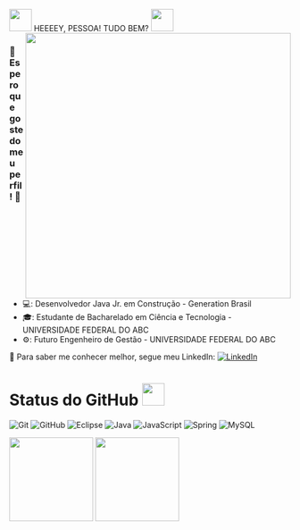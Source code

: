 <img src="https://media.giphy.com/media/SUDr9512mOzZrAbMcv/giphy.gif" width="40px"> HEEEEY, PESSOA! TUDO BEM? <img src="https://media.giphy.com/media/2dfecZTlVPrr8Q72MW/giphy.gif" width="40px">
<img align="right" width="475px" src="https://github.com/nicolasfvasconcelos/nicolasfvasconcelos/blob/main/passarinho.gif">

### 🤘 Espero que goste do meu perfil! 🤘 

- 💻: Desenvolvedor Java Jr. em Construção - Generation Brasil 
- 🎓: Estudante de Bacharelado em Ciência e Tecnologia  - UNIVERSIDADE FEDERAL DO ABC
- ⚙️: Futuro Engenheiro de Gestão - UNIVERSIDADE FEDERAL DO ABC

🔗 Para saber me conhecer melhor, segue meu LinkedIn: <a href="https://www.linkedin.com/in/nicolas-f-vasconcelos-372577100/"><img src="https://img.shields.io/badge/LinkedIn-%230077B5.svg?&style=flat-square&logo=linkedin&logoColor=white" alt="LinkedIn"> </a>

# Status do GitHub  <img src="https://media.giphy.com/media/4PXO364cv8eISZLVGu/giphy.gif" width="40px">

![Git](https://camo.githubusercontent.com/edd3031a0956c904634f9a394267a6ba61e9a0bb95c9512a1fbc0725b4014d03/68747470733a2f2f696d672e736869656c64732e696f2f62616467652f2d4769742d626c61636b3f7374796c653d666c61742d737175617265266c6f676f3d676974)
![GitHub](https://camo.githubusercontent.com/85dc47a56a4e73ae7b6e64b3b4416785497e74219ae179ae8faaaca10d5a78d9/68747470733a2f2f696d672e736869656c64732e696f2f62616467652f2d4769744875622d3138313731373f7374796c653d666c61742d737175617265266c6f676f3d676974687562)
![Eclipse](https://camo.githubusercontent.com/5395fa328395998163ba3ae03e20eb6cd633c2535f4149cc6b2f5fa40113ecaf/68747470733a2f2f696d672e736869656c64732e696f2f62616467652f2d45636c697073652d3243323235353f7374796c653d666c61742d737175617265266c6f676f3d65636c69707365266c6f676f436f6c6f723d7768697465)
![Java](https://camo.githubusercontent.com/e17e119d8c9bb34ac9710be65d35d52a7e04cc260476760305525204df5f34b0/68747470733a2f2f696d672e736869656c64732e696f2f62616467652f2d4a6176612d3030373339363f7374796c653d666c61742d737175617265266c6f676f3d6a617661)
![JavaScript](https://camo.githubusercontent.com/cf1a0ef083a2372d7f66b4691d5d25bfd8c098f42871e8da90edb1f32ed187c4/68747470733a2f2f696d672e736869656c64732e696f2f62616467652f2d4a6176615363726970742d626c61636b3f7374796c653d666c61742d737175617265266c6f676f3d6a617661736372697074)
![Spring](https://camo.githubusercontent.com/d8f7e93bdb728c656b784b48c9229b2224067c147978e345773f21c0ac43f324/68747470733a2f2f696d672e736869656c64732e696f2f62616467652f2d537072696e672d3644423333463f7374796c653d666c61742d737175617265266c6f676f3d737072696e67266c6f676f436f6c6f723d7768697465)
![MySQL](https://camo.githubusercontent.com/4eade77f6242a74645c408f1cc48b4c05f3c7c8a74d0bf15c2a1e259e4d357d9/68747470733a2f2f696d672e736869656c64732e696f2f62616467652f2d4d7953514c2d3434373941313f7374796c653d666c61742d737175617265266c6f676f3d6d7973716c266c6f676f436f6c6f723d7768697465)



<div align="left">
<img height="150em" src="https://github-readme-stats.vercel.app/api/top-langs/?username=nicolasfvasconcelos&exclude_repo=KNN-Image-Classification&show_icons=true&hide_border=true&layout=compact&langs_count=8&theme=tokyonight"/>	
<img height="150em" src="https://github-readme-stats.vercel.app/api?username=NicolasFVasconcelos&show_icons=true&hide_border=true&count_private=true&include_all_commits=true&theme=tokyonight" />
</div>	
